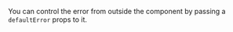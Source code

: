 You can control the error from outside the component by passing a `defaultError` props to it.

```js { "file": "../index.js" }
```
